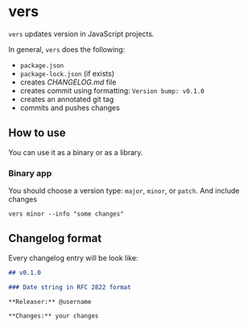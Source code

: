 # vers

`vers` updates version in JavaScript projects.

In general, `vers` does the following:

- `package.json`
- `package-lock.json` (if exists)
- creates *CHANGELOG.md* file
- creates commit using formatting: `Version bump: v0.1.0`
- creates an annotated git tag
- commits and pushes changes

## How to use

You can use it as a binary or as a library.

### Binary app

You should choose a version type: `major`, `minor`, or `patch`. And include changes

```
vers minor --info "some changes"
```

## Changelog format

Every changelog entry will be look like:

```md
## v0.1.0

### Date string in RFC 2822 format

**Releaser:** @username

**Changes:** your changes
```
